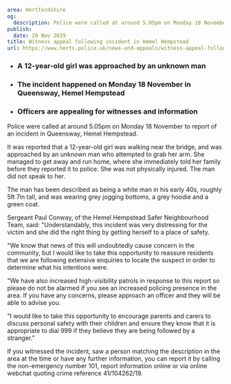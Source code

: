 ```yaml
area: Hertfordshire
og:
  description: Police were called at around 5.05pm on Monday 18 November to report of an incident in Queensway, Hemel Hempstead.
publish:
  date: 20 Nov 2019
title: Witness appeal following incident in Hemel Hempstead
url: https://www.herts.police.uk/news-and-appeals/witness-appeal-following-incident-in-hemel-hempstead-1051
```

* ### A 12-year-old girl was approached by an unknown man

 * ### The incident happened on Monday 18 November in Queensway, Hemel Hempstead

 * ### Officers are appealing for witnesses and information

Police were called at around 5.05pm on Monday 18 November to report of an incident in Queensway, Hemel Hempstead.

It was reported that a 12-year-old girl was walking near the bridge, and was approached by an unknown man who attempted to grab her arm. She managed to get away and run home, where she immediately told her family before they reported it to police. She was not physically injured. The man did not speak to her.

The man has been described as being a white man in his early 40s, roughly 5ft 7in tall, and was wearing grey jogging bottoms, a grey hoodie and a green coat.

Sergeant Paul Conway, of the Hemel Hempstead Safer Neighbourhood Team, said: "Understandably, this incident was very distressing for the victim and she did the right thing by getting herself to a place of safety.

"We know that news of this will undoubtedly cause concern in the community, but I would like to take this opportunity to reassure residents that we are following extensive enquiries to locate the suspect in order to determine what his intentions were.

"We have also increased high-visibility patrols in response to this report so please do not be alarmed if you see an increased policing presence in the area. If you have any concerns, please approach an officer and they will be able to advise you.

"I would like to take this opportunity to encourage parents and carers to discuss personal safety with their children and ensure they know that it is appropriate to dial 999 if they believe they are being followed by a stranger."

If you witnessed the incident, saw a person matching the description in the area at the time or have any further information, you can report it by calling the non-emergency number 101, report information online or via online webchat quoting crime reference 41/104262/19.
